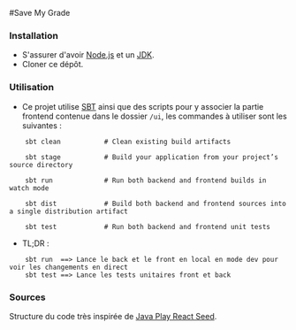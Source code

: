 #Save My Grade

### Installation
 * S'assurer d'avoir [Node.js](https://nodejs.org/) et un [JDK](http://www.oracle.com/technetwork/java/javase/downloads/index.html).
 * Cloner ce dépôt.
 
### Utilisation
 * Ce projet utilise [SBT](http://www.scala-sbt.org/) ainsi que des scripts pour y associer la partie frontend contenue dans le dossier `/ui`, les commandes à utiliser sont les suivantes :
 ```
     sbt clean           # Clean existing build artifacts
 
     sbt stage           # Build your application from your project’s source directory
 
     sbt run             # Run both backend and frontend builds in watch mode
 
     sbt dist            # Build both backend and frontend sources into a single distribution artifact
 
     sbt test            # Run both backend and frontend unit tests
 ```
 * TL;DR :
```
    sbt run  ==> Lance le back et le front en local en mode dev pour voir les changements en direct
    sbt test ==> Lance les tests unitaires front et back
```

### Sources
Structure du code très inspirée de [Java Play React Seed](https://github.com/yohangz/java-play-react-seed).

